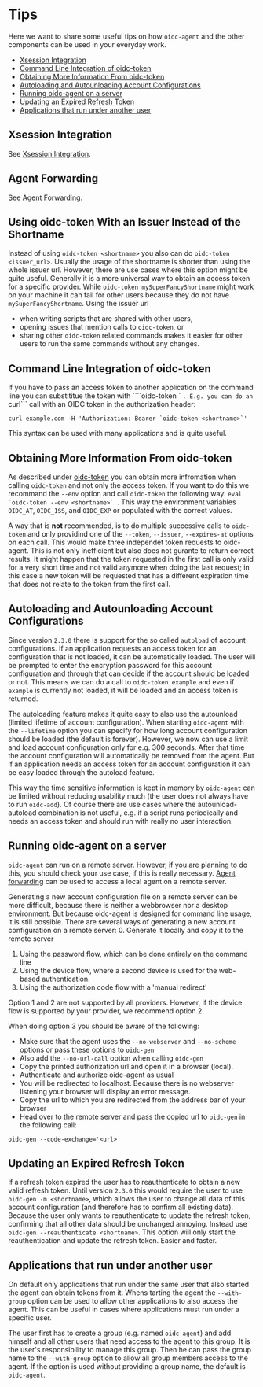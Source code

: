 # Tips
Here we want to share some useful tips on how ```oidc-agent``` and the other
components can be used in your everyday work.

* [Xsession Integration](#xsession-integration)
* [Command Line Integration of oidc-token](#command-line-integration-of-oidc-token)
* [Obtaining More Information From oidc-token](#obtaining-more-information-from-oidc-token)
* [Autoloading and Autounloading Account Configurations](#autoloading-and-autounloading-account-configurations)
* [Running oidc-agent on a server](#running-oidc-agent-on-a-server)
* [Updating an Expired Refresh Token](#updating-an-expired-refresh-token)
* [Applications that run under another user](#applications-that-run-under-another-user)

## Xsession Integration
See [Xsession Integration](configure.md#xsession-integration).

## Agent Forwarding
See [Agent Forwarding](configure.md#agent-forwarding).

## Using oidc-token With an Issuer Instead of the Shortname
Instead of using ```oidc-token <shortname>``` you also can do ```oidc-token
<issuer_url>```. Usually the usage of the shortname is shorter than using the
whole issuer url. However, there are use cases where this option might be quite
useful. Generally it is a more universal way to obtain an access token for a
specific provider. While ```oidc-token mySuperFancyShortname``` might work on
your machine it can fail for other users because they do not have
```mySuperFancyShortname```. Using the issuer url 
- when writing scripts that are shared with other users, 
- opening issues that mention calls to ```oidc-token```, or 
- sharing other ```oidc-token``` related commands
makes it easier for other users to run the same commands without any changes.

## Command Line Integration of oidc-token
If you have to pass an access token to another application on the command line
you can substititue the token with ````oidc-token <shortname>` ```. E.g.
you can do an ```curl``` call with an OIDC token in the authorization header:
```
curl example.com -H 'Authorization: Bearer `oidc-token <shortname>`'
```
This syntax can be used with many applications and is quite useful.

## Obtaining More Information From oidc-token
As described under
[oidc-token](oidc-token.md#information-available-from-oidc-token) you can obtain
more infromation when calling ```oidc-token``` and not only the access token. If
you want to do this we recommand the ```--env``` option and call
```oidc-token``` the following way: ```eval `oidc-token --env <shortname>` ```.
This way the environment variables ```OIDC_AT```, ```OIDC_ISS```, and
```OIDC_EXP``` or populated with the correct values. 

A way that is **not** recommended, is to do multiple successive calls to ```oidc-token``` and only providind one of the ```--token```, ```--issuer```, ```--expires-at``` options on each call. 
This would make three independet token
requests to oidc-agent. This is not only inefficient but also does not gurante to
return correct results. It might happen that the token requested in the first
call is only valid for a very short time and not valid anymore when doing the
last request; in this case a new token will be requested that has a different
expiration time that does not relate to the token from the first call.

## Autoloading and Autounloading Account Configurations
Since version ```2.3.0``` there is support for the so called ```autoload``` of
account configurations. If an application requests an access token for an
configuration that is not loaded, it can be automatically loaded. The user will
be prompted to enter the encryption password for this account configuration and
through that can decide if the account should be loaded or not. This means we
can do a call to ```oidc-token example``` and even if ```example``` is currently
not loaded, it will be loaded and an access token is returned.

The autoloading feature makes it quite easy to also use the autounload (limited
lifetime of account configuration). When starting ```oidc-agent``` with the
```--lifetime``` option you can specify for how long account configuration
should be loaded (the default is forever). However, we now can use a limit and
load account configuration only for e.g. 300 seconds. After that time the
account configuration will automatically be removed from the agent. But if an
application needs an access token for an account configuration it can be easy
loaded through the autoload feature.

This way the time sensitive information is kept in memory by ```oidc-agent```
can be limited without reducing usability much (the user does not always have to
run ```oidc-add```). Of course there are use cases where the autounload-autoload
combination is not useful, e.g. if a script runs periodically and needs an
access token and should run with really no user interaction.

## Running oidc-agent on a server
`oidc-agent` can run on a remote server. However, if you are planning to do
this, you should check your use case, if this is really necessary. [Agent
forwarding](configure.md#agent-forwarding) can be used to access a local agent
on a remote server.

Generating a new account configuration file on a remote server can be more
difficult, because there is neither a webbrowser nor a desktop environment. But
because oidc-agent is designed for command line usage, it is still possible.
There are several ways of generating a new account configuration on a remote
server:
0. Generate it locally and copy it to the remote server
1. Using the password flow, which can be done entirely on the command line
2. Using the device flow, where a second device is used for the web-based
   authentication.
3. Using the authorization code flow with a 'manual redirect'

Option 1 and 2 are not supported by all providers. However, if the device flow
is supported by your provider, we recommend option 2.

When doing option 3 you should be aware of the following:
- Make sure that the agent uses the `--no-webserver` and `--no-scheme` options
or pass these options to `oidc-gen`
- Also add the `--no-url-call` option when calling `oidc-gen`
- Copy the printed authorization url and open it in a browser (local).
- Authenticate and authorize oidc-agent as usual
- You will be redirected to localhost. Because there is no webserver listening
your browser will display an error message.
- Copy the url to which you are redirected from the address bar of your browser
- Head over to the remote server and pass the copied url to `oidc-gen` in the
following call:
```
oidc-gen --code-exchange='<url>'
```

## Updating an Expired Refresh Token
If a refresh token expired the user has to reauthenticate to obtain a new valid
refresh token. Until version ```2.3.0``` this would require the user to use
```oidc-gen -m <shortname>```, which allows the user to change all data of
this account configuration (and therefore has to confirm all existing data).
Because the user only wants to reauthenticate to update the refresh token,
confirming that all other data should be unchanged annoying. Instead use
```oidc-gen --reauthenticate <shortname>```. This option will only start the
reauthentication and update the refresh token. Easier and faster.

## Applications that run under another user
On default only applications that run under the same user that also started the
agent can obtain tokens from it. Whens tarting the agent the `--with-group` option can be used to
allow other applications to also access the agent. This can be useful in cases where
applications must run under a specific user. 

The user first has to create a
group (e.g. named `oidc-agent`) and add himself and all other users that need
access to the agent to this group. It is the user's responsibility to manage
this group. Then he can pass the group name to the `--with-group` option to
allow all group members access to the agent. If the option is used without
providing a group name, the default is `oidc-agent`.
